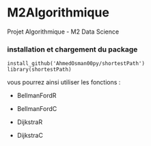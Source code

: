 # M2Algorithmique
Projet Algorithmique - M2 Data Science

### installation et chargement du package 

```
install_github('AhmedOsman00py/shortestPath')
library(shortestPath)
```

vous pourrez ainsi utiliser les fonctions :

- BellmanFordR

- BellmanFordC

- DijkstraR

- DijkstraC
